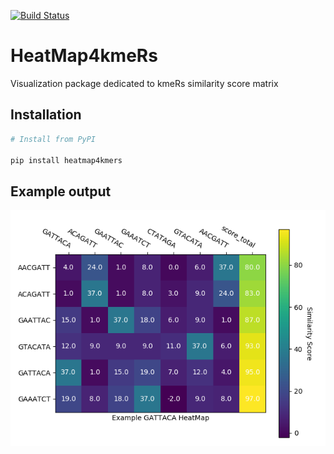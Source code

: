 [![Build Status](https://travis-ci.com/RafalUrniaz/HeatMap4kmeRs.svg?branch=master)](https://travis-ci.com/RafalUrniaz/HeatMap4kmeRs)

# HeatMap4kmeRs

Visualization package dedicated to kmeRs similarity score matrix

## Installation

```python
# Install from PyPI 

pip install heatmap4kmers

```

## Example output

![Figure_2.png](Examples/Figure_2.png)


